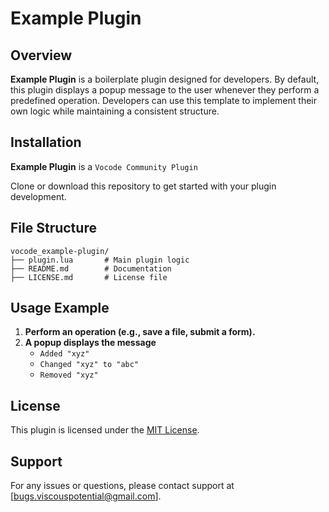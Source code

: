 # Example Plugin

## Overview
**Example Plugin** is a boilerplate plugin designed for developers. By default, this plugin displays a popup message to the user whenever they perform a predefined operation. Developers can use this template to implement their own logic while maintaining a consistent structure.

## Installation
**Example Plugin** is a `Vocode Community Plugin`

Clone or download this repository to get started with your plugin development.

## File Structure
```
vocode_example-plugin/
├── plugin.lua       # Main plugin logic
├── README.md        # Documentation
├── LICENSE.md       # License file
```

## Usage Example
1. **Perform an operation (e.g., save a file, submit a form).**
2. **A popup displays the message** 
    - `Added "xyz"`
    - `Changed "xyz" to "abc"`
    - `Removed "xyz"`

## License
This plugin is licensed under the [MIT License](LICENSE.md).

## Support
For any issues or questions, please contact support at [bugs.viscouspotential@gmail.com].

